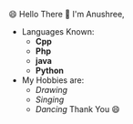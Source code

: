 😄 Hello There 👧 I'm Anushree, 
* Languages Known:
  * **Cpp**
  * **Php**
  * **java**
  * **Python**
* My Hobbies are:
  * *Drawing*
  * *Singing*
  * *Dancing*
Thank You 😄
